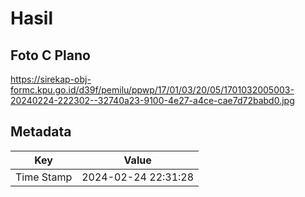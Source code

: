 # Hasil

## Foto C Plano

https://sirekap-obj-formc.kpu.go.id/d39f/pemilu/ppwp/17/01/03/20/05/1701032005003-20240224-222302--32740a23-9100-4e27-a4ce-cae7d72babd0.jpg


## Metadata

| Key        | Value               |
| ---------- | ------------------- |
| Time Stamp | 2024-02-24 22:31:28 |



